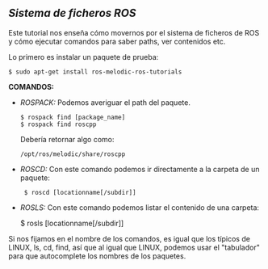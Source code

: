 ## ***Sistema de ficheros ROS***

Este tutorial nos enseña cómo movernos por el sistema de ficheros de ROS y cómo ejecutar comandos para saber paths, ver contenidos etc.

Lo primero es instalar un paquete de prueba:

    $ sudo apt-get install ros-melodic-ros-tutorials

**COMANDOS:**

  - *ROSPACK:*
    Podemos averiguar el path del paquete.
    
        $ rospack find [package_name]
        $ rospack find roscpp
        
     Debería retornar algo como:
    
        /opt/ros/melodic/share/roscpp
        
   - *ROSCD:*
     Con este comando podemos ir directamente a la carpeta de un paquete:
     
          $ roscd [locationname[/subdir]]
       
   - *ROSLS:*
    Con este comando podemos listar el contenido de una carpeta:
        
        $ rosls [locationname[/subdir]]

Si nos fijamos en el nombre de los comandos, es igual que los típicos de LINUX, ls, cd, find, así que al igual que LINUX, podemos usar el "tabulador" para que autocomplete los nombres de los paquetes.


      
